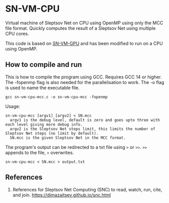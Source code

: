 # SN-VM-CPU
Virtual machine of Sleptsov Net on CPU using OpenMP using only the MCC file format. Quickly computes the result of a Sleptsov Net using multiple CPU cores.

This code is based on [SN-VM-GPU](https://github.com/tishtri/SN-VM-GPU) and has been modified to run on a CPU using OpenMP.

## How to compile and run

This is how to compile the program using GCC. Requires GCC 14 or higher. The -fopenmp flag is also needed for the parallelisation to work. The -o flag is used to name the executable file.

```
gcc sn-vm-cpu-mcc.c -o sn-vm-cpu-mcc -fopenmp
```

Usage:
```
sn-vm-cpu-mcc [argv1] [argv2] < SN.mcc
  argv1 is the debug level, default is zero and goes upto three with each level giving more debug info. 
  argv2 is the Sleptsov Net steps limit, this limits the number of Sleptsov Net steps (no limit by default).
  SN.mcc is the given Sleptsov Net in the MCC format.
```

The program's output can be redirected to a txt file using `>` or `>>`. `>>` appends to the file, `>` overwrites.
```
sn-vm-cpu-mcc < SN.mcc > output.txt
```

## References

1. References for Sleptsov Net Computing (SNC) to read, watch, run, cite, and join. https://dimazaitsev.github.io/snc.html
